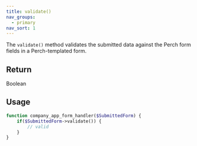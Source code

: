 ```yaml
---
title: validate()
nav_groups:
  - primary
nav_sort: 1
---
```


The `validate()` method validates the submitted data against the Perch form fields in a Perch-templated form.

## Return

Boolean

## Usage

```php
function company_app_form_handler($SubmittedForm) {
    if($SubmittedForm->validate()) {
        // valid
    }
}
```